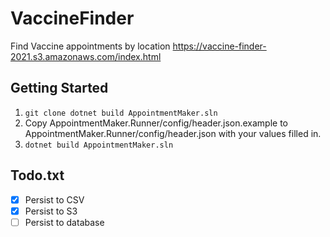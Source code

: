 # VaccineFinder
Find Vaccine appointments by location
https://vaccine-finder-2021.s3.amazonaws.com/index.html

## Getting Started
1. `git clone dotnet build AppointmentMaker.sln`
2. Copy AppointmentMaker.Runner/config/header.json.example to AppointmentMaker.Runner/config/header.json with your values filled in.
3. `dotnet build AppointmentMaker.sln`


## Todo.txt
 - [x] Persist to CSV
 - [x] Persist to S3
 - [ ] Persist to database
